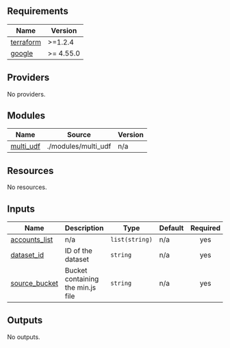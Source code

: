 <!-- BEGIN_TF_DOCS -->
## Requirements

| Name | Version |
|------|---------|
| <a name="requirement_terraform"></a> [terraform](#requirement\_terraform) | >=1.2.4 |
| <a name="requirement_google"></a> [google](#requirement\_google) | >= 4.55.0 |

## Providers

No providers.

## Modules

| Name | Source | Version |
|------|--------|---------|
| <a name="module_multi_udf"></a> [multi\_udf](#module\_multi\_udf) | ./modules/multi_udf | n/a |

## Resources

No resources.

## Inputs

| Name | Description | Type | Default | Required |
|------|-------------|------|---------|:--------:|
| <a name="input_accounts_list"></a> [accounts\_list](#input\_accounts\_list) | n/a | `list(string)` | n/a | yes |
| <a name="input_dataset_id"></a> [dataset\_id](#input\_dataset\_id) | ID of the dataset | `string` | n/a | yes |
| <a name="input_source_bucket"></a> [source\_bucket](#input\_source\_bucket) | Bucket containing the min.js file | `string` | n/a | yes |

## Outputs

No outputs.
<!-- END_TF_DOCS -->
